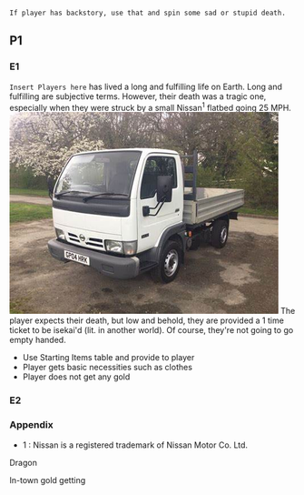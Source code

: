 `
If player has backstory, use that and spin some sad or stupid death.
`



## P1
### E1
`Insert Players here` has lived a long and fulfilling life on Earth. Long and fulfilling are subjective terms. However, their death was a tragic one,
especially when they were struck by a small Nissan<sup>1</sup> flatbed going 25 MPH.
![](nissan_truck.jpg)
The player expects their death, but low and behold, they are provided a 1 time ticket to be isekai'd (lit. in another world). Of course, they're
not going to go empty handed.

* Use Starting Items table and provide to player
* Player gets basic necessities such as clothes
* Player does not get any gold

### E2 






### Appendix
* 1 : Nissan is a registered trademark of Nissan Motor Co. Ltd.

Dragon

In-town gold getting